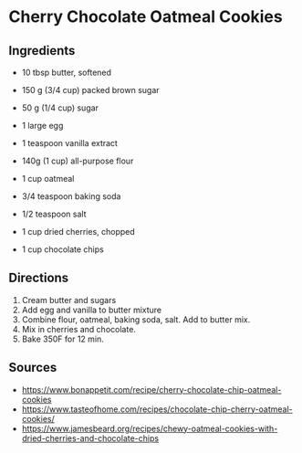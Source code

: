 # Cherry Chocolate Oatmeal Cookies

## Ingredients

* 10 tbsp butter, softened
* 150 g (3/4 cup) packed brown sugar
* 50 g (1/4 cup) sugar

* 1 large egg
* 1 teaspoon vanilla extract

* 140g (1 cup) all-purpose flour
* 1 cup oatmeal
* 3/4 teaspoon baking soda
* 1/2 teaspoon salt

* 1 cup dried cherries, chopped
* 1 cup chocolate chips

## Directions

1. Cream butter and sugars
1. Add egg and vanilla to butter mixture
1. Combine flour, oatmeal, baking soda, salt. Add to butter mix.
1. Mix in cherries and chocolate.
1. Bake 350F for 12 min.

## Sources
* https://www.bonappetit.com/recipe/cherry-chocolate-chip-oatmeal-cookies
* https://www.tasteofhome.com/recipes/chocolate-chip-cherry-oatmeal-cookies/
* https://www.jamesbeard.org/recipes/chewy-oatmeal-cookies-with-dried-cherries-and-chocolate-chips
